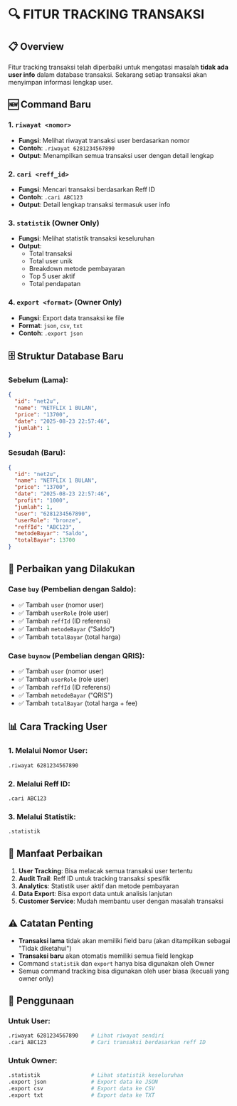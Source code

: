 # 🔍 FITUR TRACKING TRANSAKSI

## 📋 **Overview**
Fitur tracking transaksi telah diperbaiki untuk mengatasi masalah **tidak ada user info** dalam database transaksi. Sekarang setiap transaksi akan menyimpan informasi lengkap user.

## 🆕 **Command Baru**

### 1. **`riwayat <nomor>`**
- **Fungsi**: Melihat riwayat transaksi user berdasarkan nomor
- **Contoh**: `.riwayat 6281234567890`
- **Output**: Menampilkan semua transaksi user dengan detail lengkap

### 2. **`cari <reff_id>`**
- **Fungsi**: Mencari transaksi berdasarkan Reff ID
- **Contoh**: `.cari ABC123`
- **Output**: Detail lengkap transaksi termasuk user info

### 3. **`statistik`** (Owner Only)
- **Fungsi**: Melihat statistik transaksi keseluruhan
- **Output**: 
  - Total transaksi
  - Total user unik
  - Breakdown metode pembayaran
  - Top 5 user aktif
  - Total pendapatan

### 4. **`export <format>`** (Owner Only)
- **Fungsi**: Export data transaksi ke file
- **Format**: `json`, `csv`, `txt`
- **Contoh**: `.export json`

## 🗄️ **Struktur Database Baru**

### **Sebelum (Lama):**
```json
{
  "id": "net2u",
  "name": "NETFLIX 1 BULAN",
  "price": "13700",
  "date": "2025-08-23 22:57:46",
  "jumlah": 1
}
```

### **Sesudah (Baru):**
```json
{
  "id": "net2u",
  "name": "NETFLIX 1 BULAN",
  "price": "13700",
  "date": "2025-08-23 22:57:46",
  "profit": "1000",
  "jumlah": 1,
  "user": "6281234567890",
  "userRole": "bronze",
  "reffId": "ABC123",
  "metodeBayar": "Saldo",
  "totalBayar": 13700
}
```

## 🔧 **Perbaikan yang Dilakukan**

### **Case `buy` (Pembelian dengan Saldo):**
- ✅ Tambah `user` (nomor user)
- ✅ Tambah `userRole` (role user)
- ✅ Tambah `reffId` (ID referensi)
- ✅ Tambah `metodeBayar` ("Saldo")
- ✅ Tambah `totalBayar` (total harga)

### **Case `buynow` (Pembelian dengan QRIS):**
- ✅ Tambah `user` (nomor user)
- ✅ Tambah `userRole` (role user)
- ✅ Tambah `reffId` (ID referensi)
- ✅ Tambah `metodeBayar` ("QRIS")
- ✅ Tambah `totalBayar` (total harga + fee)

## 📊 **Cara Tracking User**

### **1. Melalui Nomor User:**
```bash
.riwayat 6281234567890
```

### **2. Melalui Reff ID:**
```bash
.cari ABC123
```

### **3. Melalui Statistik:**
```bash
.statistik
```

## 🎯 **Manfaat Perbaikan**

1. **User Tracking**: Bisa melacak semua transaksi user tertentu
2. **Audit Trail**: Reff ID untuk tracking transaksi spesifik
3. **Analytics**: Statistik user aktif dan metode pembayaran
4. **Data Export**: Bisa export data untuk analisis lanjutan
5. **Customer Service**: Mudah membantu user dengan masalah transaksi

## ⚠️ **Catatan Penting**

- **Transaksi lama** tidak akan memiliki field baru (akan ditampilkan sebagai "Tidak diketahui")
- **Transaksi baru** akan otomatis memiliki semua field lengkap
- Command `statistik` dan `export` hanya bisa digunakan oleh Owner
- Semua command tracking bisa digunakan oleh user biasa (kecuali yang owner only)

## 🚀 **Penggunaan**

### **Untuk User:**
```bash
.riwayat 6281234567890    # Lihat riwayat sendiri
.cari ABC123              # Cari transaksi berdasarkan reff ID
```

### **Untuk Owner:**
```bash
.statistik                # Lihat statistik keseluruhan
.export json              # Export data ke JSON
.export csv               # Export data ke CSV
.export txt               # Export data ke TXT
``` 